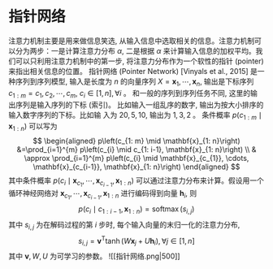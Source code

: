 # 指针网络
注意力机制主要是用来做信息笑选, 从输入信息中选取相关的信息。注意力机制可以分为两步：一是计算注意力分布 $\alpha$, 二是根据 $\alpha$ 来计算输入信息的加权平均。我们可以只利用注意力机制中的第一步, 将注意力分布作为一个软性的指针 (pointer) 来指出相关信息的位置。
指针网络 (Pointer Network) [Vinyals et al., 2015] 是一种序列到序列模型, 输入是长度为 $n$ 的向量序列 $X=\mathbf{x}_{1}, \cdots, \mathbf{x}_{n}$, 输出是下标序列 $c_{1: m}=c_{1}, c_{2}, \cdots, c_{m}$, $c_{i} \in[1, n], \forall i$ 。
和一般的序列到序列任务不同, 这里的输出序列是输入序列的下标 (索引)。 比如输入一组乱序的数字, 输出为按大小排序的输入数字序列的下标。比如输 入为 $20,5,10$, 输出为 $1,3,2$ 。
条件概率 $p\left(c_{1: m} \mid \mathbf{x}_{1: n}\right)$ 可以写为
$$
\begin{aligned}
p\left(c_{1: m} \mid \mathbf{x}_{1: n}\right) &=\prod_{i=1}^{m} p\left(c_{i} \mid c_{1: i-1}, \mathbf{x}_{1: n}\right) \\
& \approx \prod_{i=1}^{m} p\left(c_{i} \mid \mathbf{x}_{c_{1}}, \cdots, \mathbf{x}_{c_{i-1}}, \mathbf{x}_{1: n}\right)
\end{aligned}
$$
其中条件概率 $p\left(c_{i} \mid \mathbf{x}_{c_{1}}, \cdots, \mathbf{x}_{c_{i-1}}, \mathbf{x}_{1: n}\right)$ 可以通过注意力分布来计算。假设用一个循环神经网络对 $\mathbf{x}_{c_{1}}, \cdots, \mathbf{x}_{c_{i-1}}, \mathbf{x}_{1: n}$ 进行编码得到向量 $\mathbf{h}_{i}$, 则
$$
p\left(c_{i} \mid c_{1: i-1}, \mathbf{x}_{1: n}\right)=\operatorname{softmax}\left(s_{i, j}\right)
$$
其中 $s_{i, j}$ 为在解码过程的第 $i$ 步时, 每个输入向量的末归一化的注意力分布,
$$
s_{i, j}=\mathbf{v}^{\mathrm{T}} \tanh \left(W \mathbf{x}_{j}+U \mathbf{h}_{i}\right), \forall j \in[1, n]
$$
其中 $\mathbf{v}, W, U$ 为可学习的参数。
![[指针网络.png|500]]